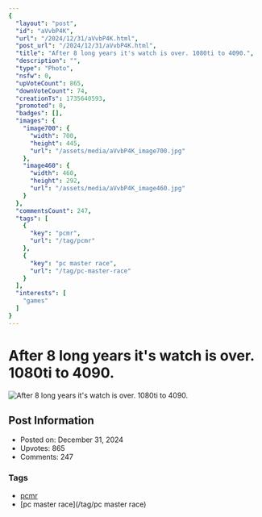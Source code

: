 ```yaml
---
{
  "layout": "post",
  "id": "aVvbP4K",
  "url": "/2024/12/31/aVvbP4K.html",
  "post_url": "/2024/12/31/aVvbP4K.html",
  "title": "After 8 long years it's watch is over. 1080ti to 4090.",
  "description": "",
  "type": "Photo",
  "nsfw": 0,
  "upVoteCount": 865,
  "downVoteCount": 74,
  "creationTs": 1735640593,
  "promoted": 0,
  "badges": [],
  "images": {
    "image700": {
      "width": 700,
      "height": 445,
      "url": "/assets/media/aVvbP4K_image700.jpg"
    },
    "image460": {
      "width": 460,
      "height": 292,
      "url": "/assets/media/aVvbP4K_image460.jpg"
    }
  },
  "commentsCount": 247,
  "tags": [
    {
      "key": "pcmr",
      "url": "/tag/pcmr"
    },
    {
      "key": "pc master race",
      "url": "/tag/pc-master-race"
    }
  ],
  "interests": [
    "games"
  ]
}
---
```


# After 8 long years it's watch is over. 1080ti to 4090.

![After 8 long years it's watch is over. 1080ti to 4090.](/assets/media/aVvbP4K_image700.jpg)

## Post Information

- Posted on: December 31, 2024
- Upvotes: 865
- Comments: 247

### Tags

- [pcmr](/tag/pcmr)
- [pc master race](/tag/pc master race)
